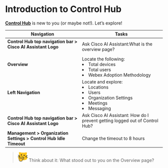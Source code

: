 # Introduction to Control Hub
<a href="http://admin.webex.com" target="_blank"><b>Control Hub</b></a> is new to you (or maybe not!). Let’s explore!

| Navigation | Tasks |
| --- | --- |
| **Control Hub top navigation bar > Cisco AI Assistant Logo**<br><br>| Ask Cisco AI Assistant:What is the overview page?  |
| **Overview**<br><br>| Locate the following:<li>Total devices</li><li>Total users</li><li>Webex Adoption Methodology</li>|
| **Left Navigation**<br><br>|  Locate and explore:<li>Locations</li><li>Users</li><li>Organization Settings</li><li>Meetings</li><li>Messaging</li> |
| **Control Hub top navigation bar > Cisco AI Assistant Logo**| Ask Cisco AI Assistant: How do I prevent getting logged out of Control Hub? |
| **Management > Organization Settings > Control Hub Idle Timeout**|  Change the timeout to 8 hours   |


>![Think About It](template_assets/thinkingcat.png) Think about it: What stood out to you on the Overview page?
